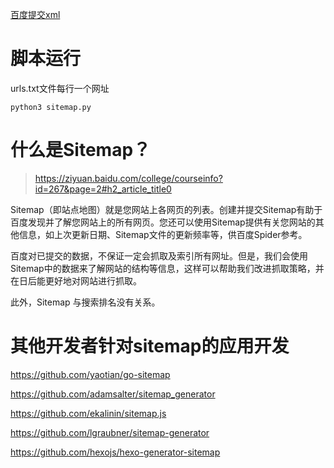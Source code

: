 [百度提交xml](https://ziyuan.baidu.com/linksubmit/index)

# 脚本运行

urls.txt文件每行一个网址

```
python3 sitemap.py
```

# 什么是Sitemap？

> https://ziyuan.baidu.com/college/courseinfo?id=267&page=2#h2_article_title0

Sitemap（即站点地图）就是您网站上各网页的列表。创建并提交Sitemap有助于百度发现并了解您网站上的所有网页。您还可以使用Sitemap提供有关您网站的其他信息，如上次更新日期、Sitemap文件的更新频率等，供百度Spider参考。

百度对已提交的数据，不保证一定会抓取及索引所有网址。但是，我们会使用Sitemap中的数据来了解网站的结构等信息，这样可以帮助我们改进抓取策略，并在日后能更好地对网站进行抓取。

此外，Sitemap 与搜索排名没有关系。


# 其他开发者针对sitemap的应用开发

https://github.com/yaotian/go-sitemap

https://github.com/adamsalter/sitemap_generator

https://github.com/ekalinin/sitemap.js

https://github.com/lgraubner/sitemap-generator

https://github.com/hexojs/hexo-generator-sitemap